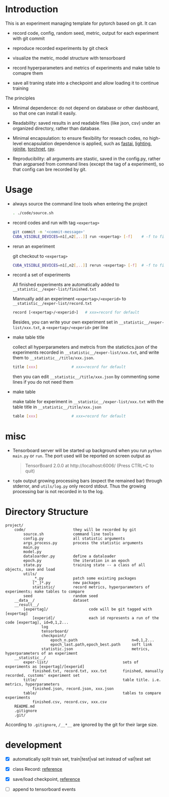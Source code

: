 
# Introduction

This is an experiment managing template for pytorch based on git. It can

* record code, config, random seed, metric, output for each experiment with git commit

* reproduce recorded experiments by git check

* visualize the metric, model structure with tensorboard

* record hyperparameters and metrics of experiments and make table to comapre them

* save all traning state into a checkpoint and allow loading it to continue training

The principles

* Minimal dependence: do not depend on database or other dashboard, so that one can install it easily.

* Readability: saved results in and readable files (like json, csv) under an organized directory, rather than database.

* Minimal encapsulation: to ensure flexibility for reseach codes, no high-level encapsulation dependence is applied, such as [fastai](https://github.com/fastai/fastai), [lighting](https://github.com/williamFalcon/pytorch-lightning#why-do-i-want-to-use-lightning), [iginite](https://github.com/pytorch/ignite), [torchnet](https://github.com/pytorch/tnt), [ray](https://github.com/ray-project/ray).

* Reproducibility: all arguments are stastic, saved in the config.py, rather than argparsed from command lines (except the tag of a experiment), so that config can bre recorded by git.

# Usage

* always source the command line tools when entering the project

    ~~~bash
    . ./code/source.sh
    ~~~

* record codes and run with tag `<expertag>`

    ~~~bash
    git commit -m '<commit-message>'
    CUDA_VISIBLE_DEVICES=n1[,n2[,..]] run <expertag> [-f]    # -f to fix random seed
    ~~~

* rerun an experiment

    git checkout to `<expertag>`

    ~~~bash
    CUDA_VISIBLE_DEVICES=n1[,n2[,..]] rerun <expertag> [-f]  # -f to fix random seed
    ~~~

* record a set of experiments

    All finished experiments are automatically added to `__statistic__/exper-list/finished.txt`

    Mannually add an experiment `<expertag>/<experid>` to `__statistic__/exper-list/record.txt`

    ~~~bash
    record [<expertag>/<experid>]   # xxx=record for default
    ~~~

    Besides, you can write your own experiment set in `__statistic__/exper-list/xxx.txt`, a `<expertag>/<experid>` per line

* make table title

    collect all hyperparameters and metrcis from the statictics.json of the experiments recorded in `__statistic__/exper-list/xxx.txt`, and write them to `__statistic__/title/xxx.json`.

    ~~~bash
    title [xxx]               # xxx=record for default
    ~~~

    then you can edit `__statistic__/title/xxx.json` by commenting some lines if you do not need them

* make table

    make table for experiment in `__statistic__/exper-list/xxx.txt`  with the table title in `__statistic__/title/xxx.json`

    ~~~bash
    table [xxx]               # xxx=record for default
    ~~~

# misc

* Tensorboard server will be started up background when you run `python main.py` or `run`. The port used will be reported on screen output as

    > TensorBoard 2.0.0 at http://localhost:6006/ (Press CTRL+C to quit)

* `tqdm` output growing processing bars (expect the remained bar) through stderror, and `utils/log.py` only record stdout. Thus the growing processing bar is not recorded in to the log.


# Directory Structure

~~~
project/
    code/                     they will be recorded by git
        source.sh             command line tools
        config.py             all statistic arguments
        args_process.py       process the statistic arguments
        main.py
        model.py
        dataloarder.py        define a dataloader
        epoch.py              the iteration in an epoch
        state.py              training state -- a class of all objects, save and load
        utils/
            _*.py             patch some existing packages
            [^_]*.py          new packages
            statistic/        record metrics, hyperparameters of experiments; make tables to compare
        seed                  random seed
    __data__/                 dataset
    __result__/
        [expertag]/                  code will be git tagged with [expertag]
            [experid]/               each id represents a run of the code [expertag], id=0,1,2...
                log
                tensorboard/
                checkpoint/
                    epoch_n.path                        n=0,1,2...
                    epoch_last.path,epoch_best.path     soft link
                statistic.json                          metrics, hyperparameters of an experiment
    __statistic__/
        exper-list/                                 sets of experiments as [expertag]/[experid]
            finished.txt, record.txt, xxx.txt       finished, manually recorded, customs' experiment set
        title/                                      table title. i.e. metrics, hyperparameters
            finished.json, record.json, xxx.json
        table/                                      tables to compare experiments
            finished.csv, record.csv, xxx.csv
    README.md
    .gitignore
    .git/
~~~

According to `.gitignore`, `/__*__` are ignored by the git for their large size.

# development

- [x] automatically split train set, train|test|val set instead of val|test set

- [x] class Record: [reference](https://github.com/QuantScientist/Deep-Learning-Boot-Camp/blob/dbfa7d5f796d8d19a6e7e924548669741fd125b2/Kaggle-PyTorch/PyTorch-Ensembler/utils.py)

- [x] save/load checkpoint, [reference](https://discuss.pytorch.org/t/how-to-save-and-load-lr-scheduler-stats-in-pytorch/20208)

- [ ] append to tensorboard events


